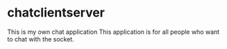 # chatclientserver
This is my own chat application
This application is for all people who want to chat with the socket.
